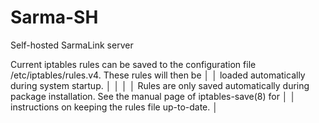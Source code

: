 # Sarma-SH
Self-hosted SarmaLink server


Current iptables rules can be saved to the configuration file /etc/iptables/rules.v4. These rules will then be   │
  │ loaded automatically during system startup.                                                                      │
  │                                                                                                                  │
  │ Rules are only saved automatically during package installation. See the manual page of iptables-save(8) for      │
  │ instructions on keeping the rules file up-to-date.                                                               │

